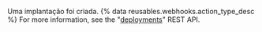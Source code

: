Uma implantação foi criada. {% data reusables.webhooks.action_type_desc %} For more information, see the "[deployments](/rest/reference/repos#deployments)" REST API.
